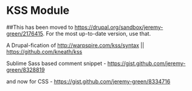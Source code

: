 KSS Module
==========
##This has been moved to https://drupal.org/sandbox/jeremy-green/2176415. For the most up-to-date version, use that.

A Drupal-fication of http://warpspire.com/kss/syntax || https://github.com/kneath/kss

Sublime Sass based comment snippet - https://gist.github.com/jeremy-green/8328819

and now for CSS - https://gist.github.com/jeremy-green/8334716
